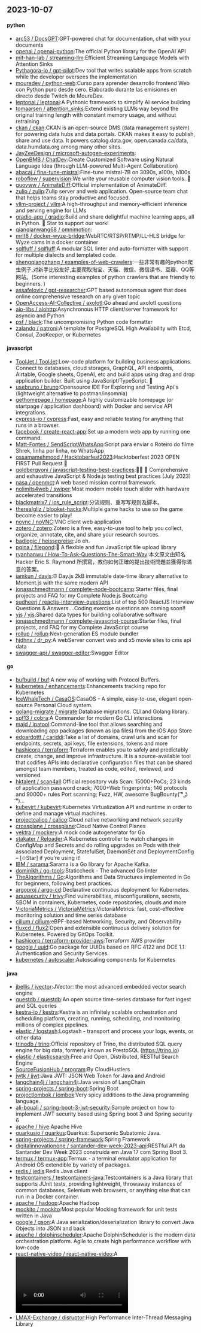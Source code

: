 ## 2023-10-07

#### python
* [arc53 / DocsGPT](https://github.com/arc53/DocsGPT):GPT-powered chat for documentation, chat with your documents
* [openai / openai-python](https://github.com/openai/openai-python):The official Python library for the OpenAI API
* [mit-han-lab / streaming-llm](https://github.com/mit-han-lab/streaming-llm):Efficient Streaming Language Models with Attention Sinks
* [Pythagora-io / gpt-pilot](https://github.com/Pythagora-io/gpt-pilot):Dev tool that writes scalable apps from scratch while the developer oversees the implementation
* [mouredev / python-web](https://github.com/mouredev/python-web):Curso para aprender desarrollo frontend Web con Python puro desde cero. Elaborado durante las emisiones en directo desde Twitch de MoureDev.
* [leptonai / leptonai](https://github.com/leptonai/leptonai):A Pythonic framework to simplify AI service building
* [tomaarsen / attention_sinks](https://github.com/tomaarsen/attention_sinks):Extend existing LLMs way beyond the original training length with constant memory usage, and without retraining
* [ckan / ckan](https://github.com/ckan/ckan):CKAN is an open-source DMS (data management system) for powering data hubs and data portals. CKAN makes it easy to publish, share and use data. It powers catalog.data.gov, open.canada.ca/data, data.humdata.org among many other sites.
* [JayZeeDesign / microsoft-autogen-experiments](https://github.com/JayZeeDesign/microsoft-autogen-experiments):
* [OpenBMB / ChatDev](https://github.com/OpenBMB/ChatDev):Create Customized Software using Natural Language Idea (through LLM-powered Multi-Agent Collaboration)
* [abacaj / fine-tune-mistral](https://github.com/abacaj/fine-tune-mistral):Fine-tune mistral-7B on 3090s, a100s, h100s
* [roboflow / supervision](https://github.com/roboflow/supervision):We write your reusable computer vision tools. 💜
* [guoyww / AnimateDiff](https://github.com/guoyww/AnimateDiff):Official implementation of AnimateDiff.
* [zulip / zulip](https://github.com/zulip/zulip):Zulip server and web application. Open-source team chat that helps teams stay productive and focused.
* [vllm-project / vllm](https://github.com/vllm-project/vllm):A high-throughput and memory-efficient inference and serving engine for LLMs
* [gradio-app / gradio](https://github.com/gradio-app/gradio):Build and share delightful machine learning apps, all in Python. 🌟 Star to support our work!
* [qianqianwang68 / omnimotion](https://github.com/qianqianwang68/omnimotion):
* [mrlt8 / docker-wyze-bridge](https://github.com/mrlt8/docker-wyze-bridge):WebRTC/RTSP/RTMP/LL-HLS bridge for Wyze cams in a docker container
* [sqlfluff / sqlfluff](https://github.com/sqlfluff/sqlfluff):A modular SQL linter and auto-formatter with support for multiple dialects and templated code.
* [shengqiangzhang / examples-of-web-crawlers](https://github.com/shengqiangzhang/examples-of-web-crawlers):一些非常有趣的python爬虫例子,对新手比较友好,主要爬取淘宝、天猫、微信、微信读书、豆瓣、QQ等网站。(Some interesting examples of python crawlers that are friendly to beginners. )
* [assafelovic / gpt-researcher](https://github.com/assafelovic/gpt-researcher):GPT based autonomous agent that does online comprehensive research on any given topic
* [OpenAccess-AI-Collective / axolotl](https://github.com/OpenAccess-AI-Collective/axolotl):Go ahead and axolotl questions
* [aio-libs / aiohttp](https://github.com/aio-libs/aiohttp):Asynchronous HTTP client/server framework for asyncio and Python
* [psf / black](https://github.com/psf/black):The uncompromising Python code formatter
* [zalando / patroni](https://github.com/zalando/patroni):A template for PostgreSQL High Availability with Etcd, Consul, ZooKeeper, or Kubernetes

#### javascript
* [ToolJet / ToolJet](https://github.com/ToolJet/ToolJet):Low-code platform for building business applications. Connect to databases, cloud storages, GraphQL, API endpoints, Airtable, Google sheets, OpenAI, etc and build apps using drag and drop application builder. Built using JavaScript/TypeScript. 🚀
* [usebruno / bruno](https://github.com/usebruno/bruno):Opensource IDE For Exploring and Testing Api's (lightweight alternative to postman/insomnia)
* [gethomepage / homepage](https://github.com/gethomepage/homepage):A highly customizable homepage (or startpage / application dashboard) with Docker and service API integrations.
* [cypress-io / cypress](https://github.com/cypress-io/cypress):Fast, easy and reliable testing for anything that runs in a browser.
* [facebook / create-react-app](https://github.com/facebook/create-react-app):Set up a modern web app by running one command.
* [Matt-Fontes / SendScriptWhatsApp](https://github.com/Matt-Fontes/SendScriptWhatsApp):Script para enviar o Roteiro do filme Shrek, linha por linha, no WhatsApp
* [ossamamehmood / Hacktoberfest2023](https://github.com/ossamamehmood/Hacktoberfest2023):Hacktoberfest 2023 OPEN FIRST Pull Request 🎉
* [goldbergyoni / javascript-testing-best-practices](https://github.com/goldbergyoni/javascript-testing-best-practices):📗🌐 🚢 Comprehensive and exhaustive JavaScript & Node.js testing best practices (July 2023)
* [nasa / openmct](https://github.com/nasa/openmct):A web based mission control framework.
* [nolimits4web / swiper](https://github.com/nolimits4web/swiper):Most modern mobile touch slider with hardware accelerated transitions
* [blackmatrix7 / ios_rule_script](https://github.com/blackmatrix7/ios_rule_script):分流规则、重写写规则及脚本。
* [therealgliz / blooket-hacks](https://github.com/therealgliz/blooket-hacks):Multiple game hacks to use so the game become easier to play!
* [novnc / noVNC](https://github.com/novnc/noVNC):VNC client web application
* [zotero / zotero](https://github.com/zotero/zotero):Zotero is a free, easy-to-use tool to help you collect, organize, annotate, cite, and share your research sources.
* [badlogic / heissepreise](https://github.com/badlogic/heissepreise):Jo eh.
* [pqina / filepond](https://github.com/pqina/filepond):🌊 A flexible and fun JavaScript file upload library
* [ryanhanwu / How-To-Ask-Questions-The-Smart-Way](https://github.com/ryanhanwu/How-To-Ask-Questions-The-Smart-Way):本文原文由知名 Hacker Eric S. Raymond 所撰寫，教你如何正確的提出技術問題並獲得你滿意的答案。
* [iamkun / dayjs](https://github.com/iamkun/dayjs):⏰ Day.js 2kB immutable date-time library alternative to Moment.js with the same modern API
* [jonasschmedtmann / complete-node-bootcamp](https://github.com/jonasschmedtmann/complete-node-bootcamp):Starter files, final projects and FAQ for my Complete Node.js Bootcamp
* [sudheerj / reactjs-interview-questions](https://github.com/sudheerj/reactjs-interview-questions):List of top 500 ReactJS Interview Questions & Answers....Coding exercise questions are coming soon!!
* [yjs / yjs](https://github.com/yjs/yjs):Shared data types for building collaborative software
* [jonasschmedtmann / complete-javascript-course](https://github.com/jonasschmedtmann/complete-javascript-course):Starter files, final projects, and FAQ for my Complete JavaScript course
* [rollup / rollup](https://github.com/rollup/rollup):Next-generation ES module bundler
* [hjdhnx / dr_py](https://github.com/hjdhnx/dr_py):A webServer convert web and x5 movie sites to cms api data
* [swagger-api / swagger-editor](https://github.com/swagger-api/swagger-editor):Swagger Editor

#### go
* [bufbuild / buf](https://github.com/bufbuild/buf):A new way of working with Protocol Buffers.
* [kubernetes / enhancements](https://github.com/kubernetes/enhancements):Enhancements tracking repo for Kubernetes
* [IceWhaleTech / CasaOS](https://github.com/IceWhaleTech/CasaOS):CasaOS - A simple, easy-to-use, elegant open-source Personal Cloud system.
* [golang-migrate / migrate](https://github.com/golang-migrate/migrate):Database migrations. CLI and Golang library.
* [spf13 / cobra](https://github.com/spf13/cobra):A Commander for modern Go CLI interactions
* [majd / ipatool](https://github.com/majd/ipatool):Command-line tool that allows searching and downloading app packages (known as ipa files) from the iOS App Store
* [edoardottt / cariddi](https://github.com/edoardottt/cariddi):Take a list of domains, crawl urls and scan for endpoints, secrets, api keys, file extensions, tokens and more
* [hashicorp / terraform](https://github.com/hashicorp/terraform):Terraform enables you to safely and predictably create, change, and improve infrastructure. It is a source-available tool that codifies APIs into declarative configuration files that can be shared amongst team members, treated as code, edited, reviewed, and versioned.
* [hktalent / scan4all](https://github.com/hktalent/scan4all):Official repository vuls Scan: 15000+PoCs; 23 kinds of application password crack; 7000+Web fingerprints; 146 protocols and 90000+ rules Port scanning; Fuzz, HW, awesome BugBounty( ͡° ͜ʖ ͡°)...
* [kubevirt / kubevirt](https://github.com/kubevirt/kubevirt):Kubernetes Virtualization API and runtime in order to define and manage virtual machines.
* [projectcalico / calico](https://github.com/projectcalico/calico):Cloud native networking and network security
* [crossplane / crossplane](https://github.com/crossplane/crossplane):Cloud Native Control Planes
* [vektra / mockery](https://github.com/vektra/mockery):A mock code autogenerator for Go
* [stakater / Reloader](https://github.com/stakater/Reloader):A Kubernetes controller to watch changes in ConfigMap and Secrets and do rolling upgrades on Pods with their associated Deployment, StatefulSet, DaemonSet and DeploymentConfig – [✩Star] if you're using it!
* [IBM / sarama](https://github.com/IBM/sarama):Sarama is a Go library for Apache Kafka.
* [dominikh / go-tools](https://github.com/dominikh/go-tools):Staticcheck - The advanced Go linter
* [TheAlgorithms / Go](https://github.com/TheAlgorithms/Go):Algorithms and Data Structures implemented in Go for beginners, following best practices.
* [argoproj / argo-cd](https://github.com/argoproj/argo-cd):Declarative continuous deployment for Kubernetes.
* [aquasecurity / trivy](https://github.com/aquasecurity/trivy):Find vulnerabilities, misconfigurations, secrets, SBOM in containers, Kubernetes, code repositories, clouds and more
* [VictoriaMetrics / VictoriaMetrics](https://github.com/VictoriaMetrics/VictoriaMetrics):VictoriaMetrics: fast, cost-effective monitoring solution and time series database
* [cilium / cilium](https://github.com/cilium/cilium):eBPF-based Networking, Security, and Observability
* [fluxcd / flux2](https://github.com/fluxcd/flux2):Open and extensible continuous delivery solution for Kubernetes. Powered by GitOps Toolkit.
* [hashicorp / terraform-provider-aws](https://github.com/hashicorp/terraform-provider-aws):Terraform AWS provider
* [google / uuid](https://github.com/google/uuid):Go package for UUIDs based on RFC 4122 and DCE 1.1: Authentication and Security Services.
* [kubernetes / autoscaler](https://github.com/kubernetes/autoscaler):Autoscaling components for Kubernetes

#### java
* [jbellis / jvector](https://github.com/jbellis/jvector):JVector: the most advanced embedded vector search engine
* [questdb / questdb](https://github.com/questdb/questdb):An open source time-series database for fast ingest and SQL queries
* [kestra-io / kestra](https://github.com/kestra-io/kestra):Kestra is an infinitely scalable orchestration and scheduling platform, creating, running, scheduling, and monitoring millions of complex pipelines.
* [elastic / logstash](https://github.com/elastic/logstash):Logstash - transport and process your logs, events, or other data
* [trinodb / trino](https://github.com/trinodb/trino):Official repository of Trino, the distributed SQL query engine for big data, formerly known as PrestoSQL (https://trino.io)
* [elastic / elasticsearch](https://github.com/elastic/elasticsearch):Free and Open, Distributed, RESTful Search Engine
* [SourceFusionHub / program](https://github.com/SourceFusionHub/program):By CloudHustlers
* [jwtk / jjwt](https://github.com/jwtk/jjwt):Java JWT: JSON Web Token for Java and Android
* [langchain4j / langchain4j](https://github.com/langchain4j/langchain4j):Java version of LangChain
* [spring-projects / spring-boot](https://github.com/spring-projects/spring-boot):Spring Boot
* [projectlombok / lombok](https://github.com/projectlombok/lombok):Very spicy additions to the Java programming language.
* [ali-bouali / spring-boot-3-jwt-security](https://github.com/ali-bouali/spring-boot-3-jwt-security):Sample project on how to implement JWT security based using Spring boot 3 and Spring security 6
* [apache / hive](https://github.com/apache/hive):Apache Hive
* [quarkusio / quarkus](https://github.com/quarkusio/quarkus):Quarkus: Supersonic Subatomic Java.
* [spring-projects / spring-framework](https://github.com/spring-projects/spring-framework):Spring Framework
* [digitalinnovationone / santander-dev-week-2023-api](https://github.com/digitalinnovationone/santander-dev-week-2023-api):RESTful API da Santander Dev Week 2023 construída em Java 17 com Spring Boot 3.
* [termux / termux-app](https://github.com/termux/termux-app):Termux - a terminal emulator application for Android OS extendible by variety of packages.
* [redis / jedis](https://github.com/redis/jedis):Redis Java client
* [testcontainers / testcontainers-java](https://github.com/testcontainers/testcontainers-java):Testcontainers is a Java library that supports JUnit tests, providing lightweight, throwaway instances of common databases, Selenium web browsers, or anything else that can run in a Docker container.
* [apache / hadoop](https://github.com/apache/hadoop):Apache Hadoop
* [mockito / mockito](https://github.com/mockito/mockito):Most popular Mocking framework for unit tests written in Java
* [google / gson](https://github.com/google/gson):A Java serialization/deserialization library to convert Java Objects into JSON and back
* [apache / dolphinscheduler](https://github.com/apache/dolphinscheduler):Apache DolphinScheduler is the modern data orchestration platform. Agile to create high performance workflow with low-code
* [react-native-video / react-native-video](https://github.com/react-native-video/react-native-video):A <Video /> component for react-native
* [LMAX-Exchange / disruptor](https://github.com/LMAX-Exchange/disruptor):High Performance Inter-Thread Messaging Library
